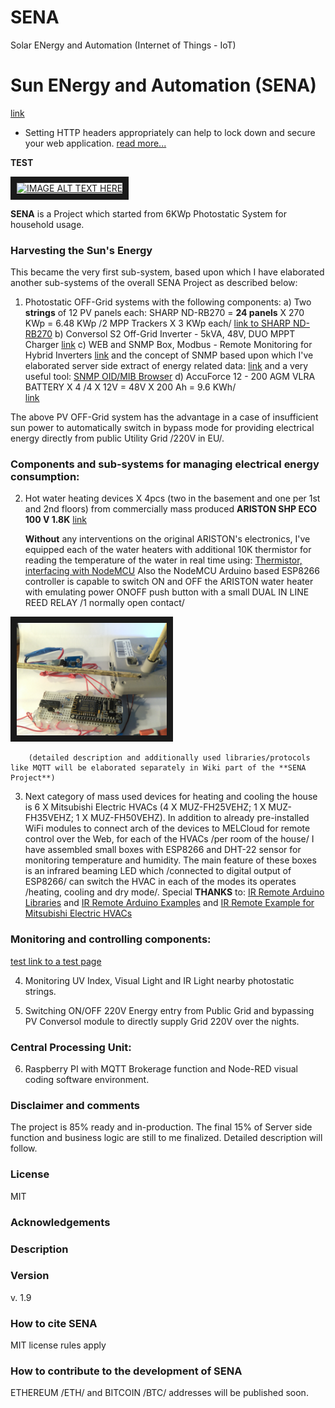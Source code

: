 # SENA
Solar ENergy and Automation (Internet of Things - IoT)

Sun ENergy and Automation (SENA)
================================

[link](https://www.dropbox.com/s/xrgiy96et31nbw5/index.htm?dl=0)

* Setting HTTP headers appropriately can help to lock down and secure your web application. [read more...](https://github.com/helmetjs/helmet)

**TEST**

<a href="http://www.youtube.com/watch?feature=player_embedded&v=YOUTUBE_VIDEO_ID_HERE
" target="_blank"><img src="http://img.youtube.com/vi/YOUTUBE_VIDEO_ID_HERE/0.jpg" 
alt="IMAGE ALT TEXT HERE" width="240" height="180" border="10" /></a>

**SENA** is a Project which started from 6KWp Photostatic System for household usage.

### Harvesting the Sun's Energy 


This became the very first sub-system, based upon which I have elaborated another sub-systems of the overall SENA Project as described below:

1. Photostatic OFF-Grid systems with the following components:
	a) Two **strings** of 12 PV panels each: SHARP ND-RB270 = **24 panels** X 270 KWp = 6.48 KWp /2 MPP Trackers X 3 KWp each/ [link to SHARP ND-RB270](https://www.sharp.co.uk/cps/rde/xchg/gb/hs.xsl/-/html/product-details-solar-modules-2189.htm?product=NDRB270)
	b) Conversol S2 Off-Grid Inverter - 5kVA, 48V, DUO MPPT Charger [link](https://voltaconsolar.com/conversol-5kva-duo-mppt-inverter-charger.html)
	c) WEB and SNMP Box, Modbus - Remote Monitoring for Hybrid Inverters
		[link](https://voltaconsolar.com/solar-products/accessories/webox-modbus-remote-monitoring-hybrid-ongrid-inverters.html) and the concept of SNMP based upon which I've elaborated server side extract of energy related data:
		[link](https://www.dpstele.com/snmp/what-does-oid-network-elements.php) and a very useful tool: 
		[SNMP OID/MIB Browser](http://www.ireasoning.com/downloadmibbrowserfree.php)
	d) AccuForce 12 - 200 AGM VLRA BATTERY X 4 /4 X 12V = 48V X 200 Ah = 9.6 KWh/	
		[link](http://www.systems-sunlight.com/wp-content/uploads/2014/11/accuforce-12v-200ah.pdf)

The above PV OFF-Grid system has the advantage in a case of insufficient sun power to automatically switch in bypass mode for providing electrical energy directly from public Utility Grid /220V in EU/.
	
### Components and sub-systems for managing electrical energy consumption:

2. Hot water heating devices X 4pcs (two in the basement and one per 1st and 2nd floors) from commercially mass produced **ARISTON SHP ECO 100 V 1.8K** [link](http://www.ariston.com/sg/SHAPE_ECO_50-80-100)
		
	**Without** any interventions on the original ARISTON's electronics, I've equipped each of the water heaters with additional 10K thermistor for reading the temperature of the water in real time using: [Thermistor, interfacing with NodeMCU](http://www.electronicwings.com/nodemcu/thermistor-interfacing-with-nodemcu)
	Also the NodeMCU Arduino based ESP8266 controller is capable to switch ON and OFF the ARISTON water heater with emulating power ONOFF push button with a small DUAL IN LINE REED RELAY /1 normally open contact/ 
	
<a href="./images/IMG_20180407_130121.jpg" target="_blank"><img src="./images/IMG_20180407_130121.jpg" 
alt="MY IMAGE TEXT HERE" width="240" height="180" border="10" /></a>

		(detailed description and additionally used libraries/protocols like MQTT will be elaborated separately in Wiki part of the **SENA Project**)

3. Next category of mass used devices for heating and cooling the house is 6 X Mitsubishi Electric HVACs (4 X MUZ-FH25VEHZ; 1 X MUZ-FH35VEHZ; 1 X MUZ-FH50VEHZ).
	In addition to already pre-installed WiFi modules to connect arch of the devices to MELCloud for remote control over the Web, for each of the HVACs /per room of the house/ I have assembled small boxes with ESP8266 and DHT-22 sensor for monitoring temperature and humidity.
	The main feature of these boxes is an infrared beaming LED which /connected to digital output of ESP8266/ can switch the HVAC in each of the modes its operates /heating, cooling and dry mode/. Special **THANKS** to:
		[IR Remote Arduino Libraries](https://www.arduinolibraries.info/libraries/i-rremote-esp8266) and 
		[IR Remote Arduino Examples](https://github.com/markszabo/IRremoteESP8266/tree/master/examples) and
		[IR Remote Example for Mitsubishi Electric HVACs](https://github.com/markszabo/IRremoteESP8266/blob/1f9d0abc3d5494b05d9aaa29439634de1a2dc925/examples/TurnOnMitsubishiAC/TurnOnMitsubishiAC.ino)
		
### Monitoring and controlling components:

[test link to a test page](./pages/README2.md)

4. Monitoring UV Index, Visual Light and IR Light nearby photostatic strings.

5. Switching ON/OFF 220V Energy entry from Public Grid and bypassing PV Conversol module to directly supply Grid 220V over the nights.

### Central Processing Unit:

6. Raspberry PI with MQTT Brokerage function and Node-RED visual coding software environment.

### Disclaimer and comments

The project is 85% ready and in-production. The final 15% of Server side function and business logic are still to me finalized. Detailed description will follow.

### License

MIT 

### Acknowledgements


### Description


### Version

v. 1.9

### How to cite SENA

MIT license rules apply

### How to contribute to the development of SENA

ETHEREUM /ETH/ and BITCOIN /BTC/ addresses will be published soon.
